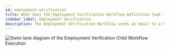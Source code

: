 ```yaml
---
id: employment-verification
title: What does the Employment Verification Workflow Definition look like?
sidebar_label: Employment Verification
description: The Employment Verification Workflow sends an email to a Researcher via an Activity Execution and waits on a Signal.
---
```


<!--SNIPSTART background-checks-employment-verification-workflow-definition-->
<!--SNIPEND-->

![Swim lane diagram of the Employment Verification Child Workflow Execution](/diagrams/background-checks/employment-verification-flow.svg)
